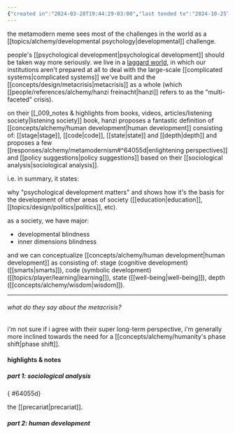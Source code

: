 ```yaml
---
{"created in":"2024-03-28T19:44:29-03:00","last tended to":"2024-10-25T11:51:00-03:00","aliases":["metamodern"],"tags":["concept","alchemy","architect","socialchange","systemschange","🌱","humandevelopment","politics","psychology","sociology"],"relevancescore":96,"dg-publish":true,"notestage":["🌱"],"permalink":"/responses/alchemy/metamodernism/","dgPassFrontmatter":true,"created":"2024-03-28T19:44:29.935-03:00","updated":"2024-10-25T11:51:00.376-03:00"}
---
```


the metamodern meme sees most of the challenges in the world as a [[topics/alchemy/developmental psychology\|developmental]] challenge.

people's [[psychological development\|psychological development]] should be taken way more seriously. we live in a [laggard world](https://diome.xyz/2+%F0%9F%8C%BF+Leaves/Civilizational+Layers+%26+Cycles), in which our institutions aren't prepared at all to deal with the large-scale [[complicated systems\|complicated systems]] we've built and the [[concepts/design/metacrisis\|metacrisis]] as a whole (which [[people/references/alchemy/hanzi freinacht\|hanzi]] refers to as the "multi-faceted" crisis).

on their [[_009_notes & highlights from books, videos, articles/listening society\|listening society]] book, hanzi proposes a fantastic definition of [[concepts/alchemy/human development\|human development]] consisting of: [[stage\|stage]], [[code\|code]], [[state\|state]] and [[depth\|depth]] and proposes a few [[responses/alchemy/metamodernism#^64055d\|enlightening perspectives]] and [[policy suggestions\|policy suggestions]] based on their [[sociological analysis\|sociological analysis]].

i.e. in summary, it states:

why "psychological development matters" and shows how it's the basis for the development of other areas of society ([[education\|education]], [[topics/design/politics\|politics]], etc).

as a society, we have major:

- developmental blindness
- inner dimensions blindness

and we can conceptualize [[concepts/alchemy/human development\|human development]] as consisting of: stage (cognitive development) ([[smarts\|smarts]]), code (symbolic development) ([[topics/player/learning\|learning]]), state ([[well-being\|well-being]]), depth ([[concepts/alchemy/wisdom\|wisdom]]).

---
###### what do they say about the metacrisis?

i'm not sure if i agree with their super long-term perspective, i'm generally more inclined towards the need for a [[concepts/alchemy/humanity's phase shift\|phase shift]].

#### highlights & notes

##### part 1: sociological analysis
{ #64055d}


the [[precariat\|precariat]].

##### part 2: human development